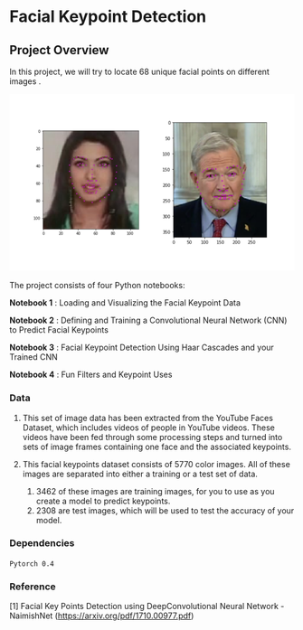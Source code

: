 [//]: # (Image References)

[image1]: ./images/key_pts_example.png "Facial Keypoint Detection"

# Facial Keypoint Detection

## Project Overview

In this project, we will try to locate 68 unique facial points on different images .

![Facial Keypoint Detection][image1]

The project consists of four Python notebooks:

__Notebook 1__ : Loading and Visualizing the Facial Keypoint Data

__Notebook 2__ : Defining and Training a Convolutional Neural Network (CNN) to Predict Facial Keypoints

__Notebook 3__ : Facial Keypoint Detection Using Haar Cascades and your Trained CNN

__Notebook 4__ : Fun Filters and Keypoint Uses



### Data

1. This set of image data has been extracted from the YouTube Faces Dataset, which includes videos of people in YouTube videos. These videos have been fed through some processing steps and turned into sets of image frames containing one face and the associated keypoints.

1. This facial keypoints dataset consists of 5770 color images. All of these images are separated into either a training or a test set of data.

    1. 3462 of these images are training images, for you to use as you create a model to predict keypoints.
    1. 2308 are test images, which will be used to test the accuracy of your model.

### Dependencies
`Pytorch 0.4`

### Reference
[1] Facial Key Points Detection using DeepConvolutional Neural Network - NaimishNet (https://arxiv.org/pdf/1710.00977.pdf)
